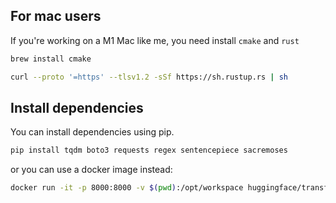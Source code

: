 ## For mac users

If you're working on a M1 Mac like me, you need install `cmake` and `rust`

```bash
brew install cmake
```

```bash
curl --proto '=https' --tlsv1.2 -sSf https://sh.rustup.rs | sh
```

## Install dependencies

You can install dependencies using pip.

```bash
pip install tqdm boto3 requests regex sentencepiece sacremoses
```

or you can use a docker image instead:

```bash
docker run -it -p 8000:8000 -v $(pwd):/opt/workspace huggingface/transformers-pytorch-cpu:4.18.0 bash
```